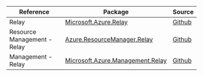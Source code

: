 | Reference | Package | Source |
|---|---|---|
|Relay|[Microsoft.Azure.Relay](https://www.nuget.org/packages/Microsoft.Azure.Relay)|[Github](https://github.com/Azure/azure-sdk-for-net)|
|Resource Management - Relay|[Azure.ResourceManager.Relay](https://www.nuget.org/packages/Azure.ResourceManager.Relay)|[Github](https://github.com/Azure/azure-sdk-for-net/blob/main/sdk/relay/Azure.ResourceManager.Relay)|
|Management - Relay|[Microsoft.Azure.Management.Relay](https://www.nuget.org/packages/Microsoft.Azure.Management.Relay)|[Github](https://github.com/Azure/azure-sdk-for-net)|
